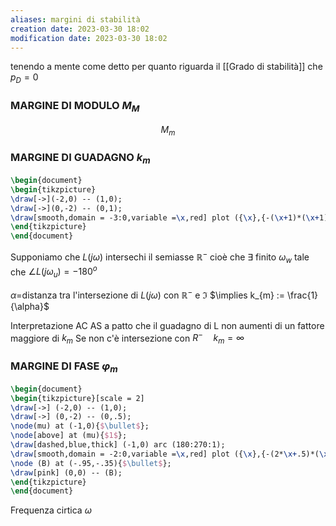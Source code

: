 ```yaml
---
aliases: margini di stabilità
creation date: 2023-03-30 18:02
modification date: 2023-03-30 18:02
---
```

tenendo a mente come detto per quanto riguarda il [[Grado di stabilità]] che $p_{D}=0$
### MARGINE DI MODULO $M_{M}$

$$
M_{m}
$$

### MARGINE DI GUADAGNO $k_{m}$

```tikz
\begin{document}
\begin{tikzpicture}
\draw[->](-2,0) -- (1,0);
\draw[->](0,-2) -- (0,1);
\draw[smooth,domain = -3:0,variable =\x,red] plot ({\x},{-(\x+1)*(\x+1) + 1});
\end{tikzpicture}
\end{document}
```

Supponiamo che $L(j\omega)$ intersechi il semiasse $\mathbb{R}^-$ cioè che $\exists$ finito $\omega_{w}$ tale che $\angle L(j\omega_{u}) = -180^o$

$\alpha =$distanza tra l'intersezione di $L(j\omega)$ con $\mathbb{R}^-$ e $\Im$
$\implies k_{m} := \frac{1}{\alpha}$

Interpretazione AC AS a patto che il guadagno di L non aumenti di un fattore maggiore di $k_{m}$
Se non c'è intersezione con $R^-\quad k_{m}= \infty$ 

### MARGINE DI FASE $\varphi_{m}$

```tikz
\begin{document}
\begin{tikzpicture}[scale = 2]
\draw[->] (-2,0) -- (1,0);
\draw[->] (0,-2) -- (0,.5);
\node(mu) at (-1,0){$\bullet$};
\node[above] at (mu){$1$};
\draw[dashed,blue,thick] (-1,0) arc (180:270:1);
\draw[smooth,domain = -2:0,variable =\x,red] plot ({\x},{-(2*\x+.5)*(\x+.5) + .25});
\node (B) at (-.95,-.35){$\bullet$};
\draw[pink] (0,0) -- (B);
\end{tikzpicture}
\end{document}
```

Frequenza cirtica $\omega_{}$